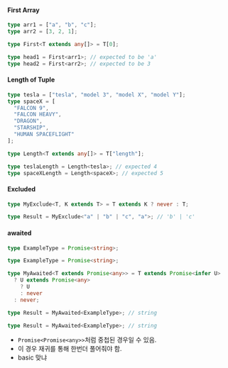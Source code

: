 #### First Array

```ts
type arr1 = ["a", "b", "c"];
type arr2 = [3, 2, 1];

type First<T extends any[]> = T[0];

type head1 = First<arr1>; // expected to be 'a'
type head2 = First<arr2>; // expected to be 3
```

#### Length of Tuple

```ts
type tesla = ["tesla", "model 3", "model X", "model Y"];
type spaceX = [
  "FALCON 9",
  "FALCON HEAVY",
  "DRAGON",
  "STARSHIP",
  "HUMAN SPACEFLIGHT"
];

type Length<T extends any[]> = T["length"];

type teslaLength = Length<tesla>; // expected 4
type spaceXLength = Length<spaceX>; // expected 5
```

#### Excluded

```ts
type MyExclude<T, K extends T> = T extends K ? never : T;

type Result = MyExclude<"a" | "b" | "c", "a">; // 'b' | 'c'
```

#### awaited

```ts
type ExampleType = Promise<string>;

type ExampleType = Promise<string>;

type MyAwaited<T extends Promise<any>> = T extends Promise<infer U>
  ? U extends Promise<any>
    ? U
    : never
  : never;

type Result = MyAwaited<ExampleType>; // string

type Result = MyAwaited<ExampleType>; // string
```

- `Promise<Promise<any>>`처럼 중첩된 경우일 수 있음.
- 이 경우 재귀를 통해 한번더 풀어줘야 함.
- basic 맞냐
